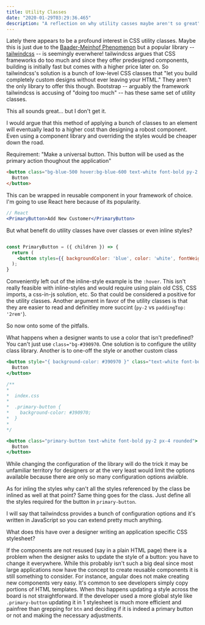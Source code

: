 ```yaml
---
title: Utility Classes
date: "2020-01-29T03:29:36.465"
description: "A reflection on why utility casses maybe aren't so great"
---
```


Lately there appears to be a profound interest in CSS utility classes. Maybe this is just due to the [Baader-Meinhof Phenomenon](https://www.healthline.com/health/baader-meinhof-phenomenon)
but a popular library -- [tailwindcss](https://tailwindcss.com/) -- is seemingly everwhere! tailwindcss argues that CSS frameworks do
too much and since they offer predesigned components, building is initially fast but comes with a higher price later on. So tailwindcss's solution is
a bunch of low-level CSS classes that "let you build completely custom designs without ever leaving your HTML." They aren't the only
library to offer this though. Bootstrap -- arguably the framework tailwindcss is accusing of "doing too much" -- has these same
set of utility classes.

[comment]: <> (Have gif demonstrating tailwindcss)

This all sounds great... but I don't get it.

I would argue that this method of applying a bunch of classes to an element will eventually lead to a higher cost than designing a robost component.
Even using a component library and overriding the styles would be cheaper down the road.

Requirement: "Make a universal button. This button will be used as the primary action thoughout the application"


```html
<button class="bg-blue-500 hover:bg-blue-600 text-white font-bold py-2 px-4 rounded">
  Button
</button>
```

This can be wrapped in reusable component in your framework of choice. I'm going to use React here because of its popularity.

```jsx
// React
<PrimaryButton>Add New Customer</PrimaryButton>
```

But what benefit do utility classes have over classes or even inline styles?

```jsx

const PrimaryButton = ({ children }) => {
  return (
    <button styles={{ backgroundColor: 'blue', color: 'white', fontWeight: 'bold', paddingTop: '2rem', paddingBottom: '4rem' }}>{children}</button>
  );
}
```

Conveniently left out of the inline-style example is the `:hover`. This isn't really feasible with inline-styles and would require using
plain old CSS, CSS imports, a css-in-js solution, etc. So that could be considered a positive for the utility classes. Another argument in
favor of the utility classes is that they are easier to read and definitley more succint (`py-2` vs `paddingTop: '2rem'`).

So now onto some of the pitfalls.

What happens when a designer wants to use a color that isn't predefined? You can't just use `class="bg-#390970`. One solution is to configure
the utility class library. Another is to one-off the style or another custom class

```jsx
<button style="{ background-color: #390970 }" class="text-white font-bold py-2 px-4 rounded">
  Button
</button>

/**
*
*  index.css
*
*  .primary-button {
*    background-color: #390970;
*  }
*
*/

<button class="primary-button text-white font-bold py-2 px-4 rounded">
  Button
</button>
```

While changing the configuration of the library will do the trick it may be unfamiliar territory for designers or at the very least
would limit the options available because there are only so many configuration options avialble.

As for inling the styles why can't all the styles referenced by the class be inlined as well at that point? Same thing goes for the class.
Just define all the styles required for the button in `primary-button`.

I will say that tailwindcss provides a bunch of configuration options and it's written in JavaScript so you can extend pretty much anything.

What does this have over a designer writing an application specific CSS stylesheet?

If the components are not resused (say in a plain HTML page) there is a problem when the designer asks to update the style of a button: you have
to change it everywhere. While this probably isn't such a big deal since most large applications now have the concept to create
reusable components it is still something to consider. For instance, angular does not make creating new components very easy. It's common
to see developers simply copy portions of HTML templates. When this happens updating a style across the board is not straightforward.
If the developer used a more global style like `.primary-button` updating it in 1 stylesheet is much more efficient and painfree than
grepping for `btn` and deciding if it is indeed a primary button or not and making the necessary adjustments.